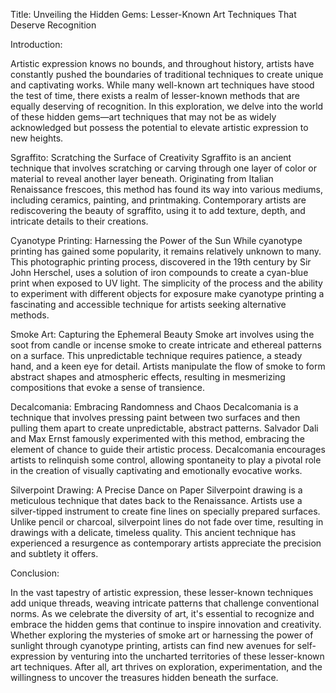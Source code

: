 Title: Unveiling the Hidden Gems: Lesser-Known Art Techniques That Deserve Recognition

Introduction:

Artistic expression knows no bounds, and throughout history, artists have constantly pushed the boundaries of traditional techniques to create unique and captivating works. While many well-known art techniques have stood the test of time, there exists a realm of lesser-known methods that are equally deserving of recognition. In this exploration, we delve into the world of these hidden gems—art techniques that may not be as widely acknowledged but possess the potential to elevate artistic expression to new heights.

Sgraffito: Scratching the Surface of Creativity
Sgraffito is an ancient technique that involves scratching or carving through one layer of color or material to reveal another layer beneath. Originating from Italian Renaissance frescoes, this method has found its way into various mediums, including ceramics, painting, and printmaking. Contemporary artists are rediscovering the beauty of sgraffito, using it to add texture, depth, and intricate details to their creations.

Cyanotype Printing: Harnessing the Power of the Sun
While cyanotype printing has gained some popularity, it remains relatively unknown to many. This photographic printing process, discovered in the 19th century by Sir John Herschel, uses a solution of iron compounds to create a cyan-blue print when exposed to UV light. The simplicity of the process and the ability to experiment with different objects for exposure make cyanotype printing a fascinating and accessible technique for artists seeking alternative methods.

Smoke Art: Capturing the Ephemeral Beauty
Smoke art involves using the soot from candle or incense smoke to create intricate and ethereal patterns on a surface. This unpredictable technique requires patience, a steady hand, and a keen eye for detail. Artists manipulate the flow of smoke to form abstract shapes and atmospheric effects, resulting in mesmerizing compositions that evoke a sense of transience.

Decalcomania: Embracing Randomness and Chaos
Decalcomania is a technique that involves pressing paint between two surfaces and then pulling them apart to create unpredictable, abstract patterns. Salvador Dali and Max Ernst famously experimented with this method, embracing the element of chance to guide their artistic process. Decalcomania encourages artists to relinquish some control, allowing spontaneity to play a pivotal role in the creation of visually captivating and emotionally evocative works.

Silverpoint Drawing: A Precise Dance on Paper
Silverpoint drawing is a meticulous technique that dates back to the Renaissance. Artists use a silver-tipped instrument to create fine lines on specially prepared surfaces. Unlike pencil or charcoal, silverpoint lines do not fade over time, resulting in drawings with a delicate, timeless quality. This ancient technique has experienced a resurgence as contemporary artists appreciate the precision and subtlety it offers.

Conclusion:

In the vast tapestry of artistic expression, these lesser-known techniques add unique threads, weaving intricate patterns that challenge conventional norms. As we celebrate the diversity of art, it's essential to recognize and embrace the hidden gems that continue to inspire innovation and creativity. Whether exploring the mysteries of smoke art or harnessing the power of sunlight through cyanotype printing, artists can find new avenues for self-expression by venturing into the uncharted territories of these lesser-known art techniques. After all, art thrives on exploration, experimentation, and the willingness to uncover the treasures hidden beneath the surface.
